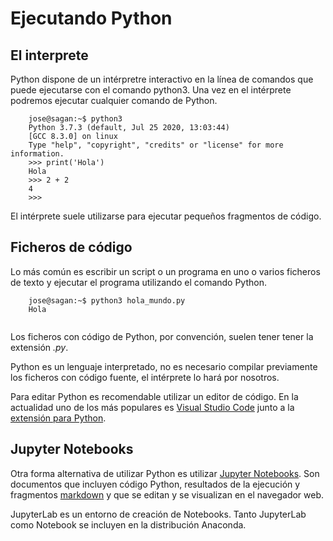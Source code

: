 
# Ejecutando Python

## El interprete

Python dispone de un intérpretre interactivo en la línea de comandos que puede ejecutarse con el comando python3.
Una vez en el intérprete podremos ejecutar cualquier comando de Python.

```
    jose@sagan:~$ python3
    Python 3.7.3 (default, Jul 25 2020, 13:03:44) 
    [GCC 8.3.0] on linux
    Type "help", "copyright", "credits" or "license" for more information.
    >>> print('Hola')
    Hola
    >>> 2 + 2
    4
    >>>
```

El intérprete suele utilizarse para ejecutar pequeños fragmentos de código.

## Ficheros de código

Lo más común es escribir un script o un programa en uno o varios ficheros de texto y ejecutar el programa utilizando el comando Python.

```
    jose@sagan:~$ python3 hola_mundo.py
    Hola
   
```

Los ficheros con código de Python, por convención, suelen tener tener la extensión *.py*.

Python es un lenguaje interpretado, no es necesario compilar previamente los ficheros con código fuente, el intérprete lo hará por nosotros.

Para editar Python es recomendable utilizar un editor de código. En la actualidad uno de los más populares es [Visual Studio Code](https://code.visualstudio.com/) junto a la [extensión para Python](https://code.visualstudio.com/docs/languages/python).

## Jupyter Notebooks

Otra forma alternativa de utilizar Python es utilizar [Jupyter Notebooks](https://jupyter.org/).
Son documentos que incluyen código Python, resultados de la ejecución y fragmentos [markdown](https://es.wikipedia.org/wiki/Markdown) y que se editan y se visualizan en el navegador web.

JupyterLab es un entorno de creación de Notebooks. Tanto JupyterLab como Notebook se incluyen en la distribución Anaconda.

